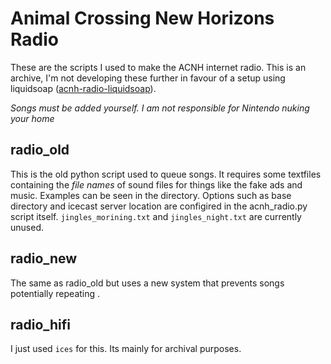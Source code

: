 # Animal Crossing New Horizons Radio
These are the scripts I used to make the ACNH internet radio. This is an archive, I'm not developing these further in favour of a setup using liquidsoap ([acnh-radio-liquidsoap](https://github.com/qqwui/acnh-radio-liquidsoap)).

*Songs must be added yourself. I am not responsible for Nintendo nuking your home*

## radio_old
This is the old python script used to queue songs. It requires some textfiles containing the *file names* of sound files for things like the fake ads and music. Examples can be seen in the directory. Options such as base directory and icecast server location are configired in the acnh_radio.py script itself. `jingles_morining.txt` and `jingles_night.txt` are currently unused.

## radio_new
The same as radio_old but uses a new system that prevents songs potentially repeating .

## radio_hifi
I just used `ices` for this. Its mainly for archival purposes.
